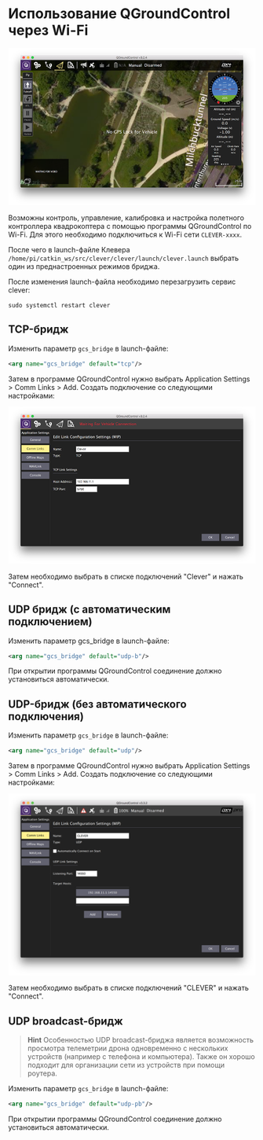 Использование QGroundControl через Wi-Fi
===

![](assets/qground.png)

Возможны контроль, управление, калибровка и настройка полетного контроллера квадрокоптера с помощью программы QGroundControl по Wi-Fi.
Для этого необходимо подключиться к Wi-Fi сети `CLEVER-xxxx`.

После чего в launch-файле Клевера `/home/pi/catkin_ws/src/clever/clever/launch/clever.launch` выбрать один из преднастроенных режимов бриджа.

После изменения launch-файла необходимо перезагрузить сервис clever:

```(bash)
sudo systemctl restart clever
```

TCP-бридж
---

Изменить параметр `gcs_bridge` в launch-файле:
```xml
<arg name="gcs_bridge" default="tcp"/>
```

Затем в программе QGroundControl нужно выбрать Application Settings > Comm Links > Add. Создать подключение со следующими настройками:

![](assets/bridge_tcp.png)

Затем необходимо выбрать в списке подключений "Clever" и нажать "Connect".

UDP бридж (с автоматическим подключением)
---

Изменить параметр gcs_bridge в launch-файле:
```xml
<arg name="gcs_bridge" default="udp-b"/>
```

При открытии программы QGroundControl соединение должно установиться автоматически.


UDP-бридж (без автоматического подключения)
---

Изменить параметр `gcs_bridge` в launch-файле:

```xml
<arg name="gcs_bridge" default="udp"/>
```

Затем в программе QGroundControl нужно выбрать Application Settings > Comm Links > Add. Создать подключение со следующими настройками:

![](assets/bridge_udp.png)

Затем необходимо выбрать в списке подключений "CLEVER" и нажать "Connect".



UDP broadcast-бридж
---

> **Hint** Особенностью UDP broadcast-бриджа является возможность просмотра телеметрии дрона одновременно с нескольких устройств (например с телефона и компьютера). Также он хорошо подходит для организации сети из устройств при помощи роутера.

Изменить параметр `gcs_bridge` в launch-файле:

```xml
<arg name="gcs_bridge" default="udp-pb"/>
```

При открытии программы QGroundControl соединение должно установиться автоматически.
